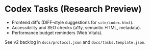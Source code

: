 # Codex Tasks (Research Preview)

- Frontend diffs (DIFF-style suggestions for `site/index.html`).
- Accessibility and SEO checks (a11y, semantic HTML, metadata).
- Performance budget reminders (Web Vitals).

See v2 backlog in `docs/protocol.json` and `docs/tasks.template.json`.

